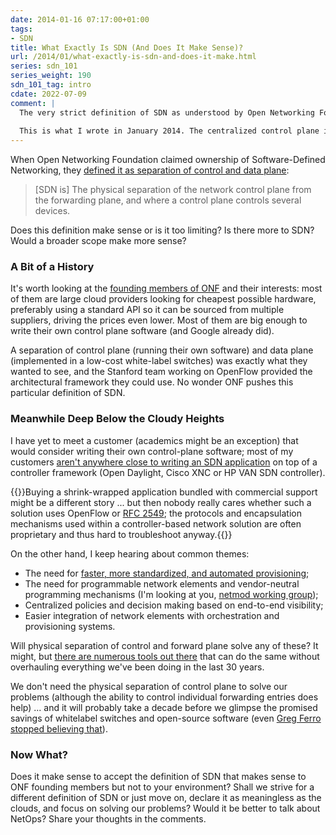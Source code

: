 ```yaml
---
date: 2014-01-16 07:17:00+01:00
tags:
- SDN
title: What Exactly Is SDN (And Does It Make Sense)?
url: /2014/01/what-exactly-is-sdn-and-does-it-make.html
series: sdn_101
series_weight: 190
sdn_101_tag: intro
cdate: 2022-07-09
comment: |
  The very strict definition of SDN as understood by Open Networking Foundation promotes an architecture with strict separation between a controller and totally dumb devices that cannot do more than forward packets based on forwarding rules downloaded from the controller. Does that definition make sense?
  
  This is what I wrote in January 2014. The centralized control plane idea was mostly debunked in the meantime, and even ONF abandoned OpenFlow in favor of P4.
---
```

When Open Networking Foundation claimed ownership of Software-Defined Networking, they [defined it as separation of control and data plane](https://www.opennetworking.org/sdn-definition):

> \[SDN is\] The physical separation of the network control plane from the forwarding plane, and where a control plane controls several devices.

Does this definition make sense or is it too limiting? Is there more to SDN? Would a broader scope make more sense?
<!--more-->
### A Bit of a History

It's worth looking at the [founding members of ONF](https://www.opennetworking.org/news-and-events/press-releases/261-onf-formed-to-speed-network-innovation) and their interests: most of them are large cloud providers looking for cheapest possible hardware, preferably using a standard API so it can be sourced from multiple suppliers, driving the prices even lower. Most of them are big enough to write their own control plane software (and Google already did).

A separation of control plane (running their own software) and data plane (implemented in a low-cost white-label switches) was exactly what they wanted to see, and the Stanford team working on OpenFlow provided the architectural framework they could use. No wonder ONF pushes this particular definition of SDN.

### Meanwhile Deep Below the Cloudy Heights

I have yet to meet a customer (academics might be an exception) that would consider writing their own control-plane software; most of my customers [aren't anywhere close to writing an SDN application](http://blog.ipspace.net/2013/09/do-you-really-want-to-program-your.html) on top of a controller framework (Open Daylight, Cisco XNC or HP VAN SDN controller).

{{<note>}}Buying a shrink-wrapped application bundled with commercial support might be a different story ... but then nobody really cares whether such a solution uses OpenFlow or [RFC 2549](http://tools.ietf.org/html/rfc2549); the protocols and encapsulation mechanisms used within a controller-based network solution are often proprietary and thus hard to troubleshoot anyway.{{</note>}}

On the other hand, I keep hearing about common themes:

-   The need for [faster, more standardized, and automated provisioning](http://blog.ipspace.net/2013/03/what-did-you-do-to-get-rid-of-manual.html);
-   The need for programmable network elements and vendor-neutral programming mechanisms (I'm looking at you, [netmod working group](http://datatracker.ietf.org/wg/netmod/));
-   Centralized policies and decision making based on end-to-end visibility;
-   Easier integration of network elements with orchestration and provisioning systems.

Will physical separation of control and forward plane solve any of these? It might, but [there are numerous tools out there](http://blog.ipspace.net/2013/04/the-many-paths-to-sdn.html) that can do the same without overhauling everything we've been doing in the last 30 years.

We don't need the physical separation of control plane to solve our problems (although the ability to control individual forwarding entries does help) ... and it will probably take a decade before we glimpse the promised savings of whitelabel switches and open-source software (even [Greg Ferro stopped believing that](https://www.networkcomputing.com/networking/sdn-doesnt-mean-cheaper-networking)).

### Now What?

Does it make sense to accept the definition of SDN that makes sense to ONF founding members but not to your environment? Shall we strive for a different definition of SDN or just move on, declare it as meaningless as the clouds, and focus on solving our problems? Would it be better to talk about NetOps? Share your thoughts in the comments.
